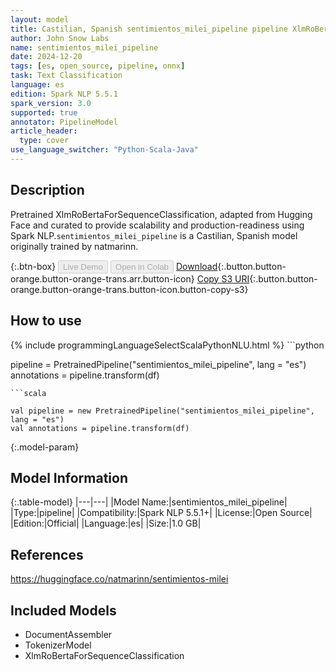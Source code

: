 ```yaml
---
layout: model
title: Castilian, Spanish sentimientos_milei_pipeline pipeline XlmRoBertaForSequenceClassification from natmarinn
author: John Snow Labs
name: sentimientos_milei_pipeline
date: 2024-12-20
tags: [es, open_source, pipeline, onnx]
task: Text Classification
language: es
edition: Spark NLP 5.5.1
spark_version: 3.0
supported: true
annotator: PipelineModel
article_header:
  type: cover
use_language_switcher: "Python-Scala-Java"
---
```


## Description

Pretrained XlmRoBertaForSequenceClassification, adapted from Hugging Face and curated to provide scalability and production-readiness using Spark NLP.`sentimientos_milei_pipeline` is a Castilian, Spanish model originally trained by natmarinn.

{:.btn-box}
<button class="button button-orange" disabled>Live Demo</button>
<button class="button button-orange" disabled>Open in Colab</button>
[Download](https://s3.amazonaws.com/auxdata.johnsnowlabs.com/public/models/sentimientos_milei_pipeline_es_5.5.1_3.0_1734687124188.zip){:.button.button-orange.button-orange-trans.arr.button-icon}
[Copy S3 URI](s3://auxdata.johnsnowlabs.com/public/models/sentimientos_milei_pipeline_es_5.5.1_3.0_1734687124188.zip){:.button.button-orange.button-orange-trans.button-icon.button-copy-s3}

## How to use



<div class="tabs-box" markdown="1">
{% include programmingLanguageSelectScalaPythonNLU.html %}
```python

pipeline = PretrainedPipeline("sentimientos_milei_pipeline", lang = "es")
annotations =  pipeline.transform(df)   

```
```scala

val pipeline = new PretrainedPipeline("sentimientos_milei_pipeline", lang = "es")
val annotations = pipeline.transform(df)

```
</div>

{:.model-param}
## Model Information

{:.table-model}
|---|---|
|Model Name:|sentimientos_milei_pipeline|
|Type:|pipeline|
|Compatibility:|Spark NLP 5.5.1+|
|License:|Open Source|
|Edition:|Official|
|Language:|es|
|Size:|1.0 GB|

## References

https://huggingface.co/natmarinn/sentimientos-milei

## Included Models

- DocumentAssembler
- TokenizerModel
- XlmRoBertaForSequenceClassification